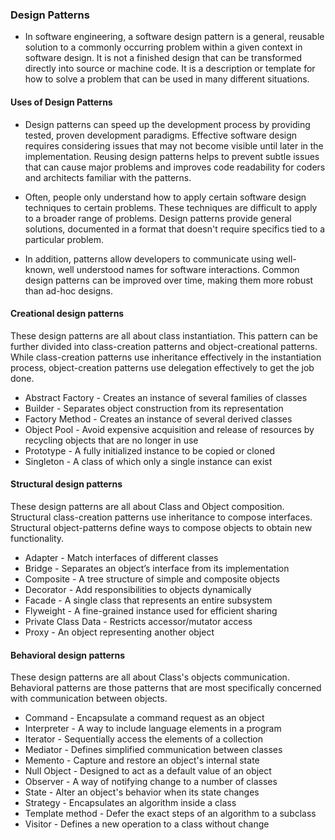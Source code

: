 ### Design Patterns

* In software engineering, a software design pattern is a general, reusable solution to a commonly occurring problem within a given context in software design. It is not a finished design that can be transformed directly into source or machine code. It is a description or template for how to solve a problem that can be used in many different situations.

#### Uses of Design Patterns

* Design patterns can speed up the development process by providing tested, proven development paradigms. Effective software design requires considering issues that may not become visible until later in the implementation. Reusing design patterns helps to prevent subtle issues that can cause major problems and improves code readability for coders and architects familiar with the patterns.

* Often, people only understand how to apply certain software design techniques to certain problems. These techniques are difficult to apply to a broader range of problems. Design patterns provide general solutions, documented in a format that doesn't require specifics tied to a particular problem.

* In addition, patterns allow developers to communicate using well-known, well understood names for software interactions. Common design patterns can be improved over time, making them more robust than ad-hoc designs.

#### Creational design patterns
These design patterns are all about class instantiation. This pattern can be further divided into class-creation patterns and object-creational patterns. While class-creation patterns use inheritance effectively in the instantiation process, object-creation patterns use delegation effectively to get the job done.

* Abstract Factory - Creates an instance of several families of classes
* Builder - Separates object construction from its representation
* Factory Method - Creates an instance of several derived classes
* Object Pool - Avoid expensive acquisition and release of resources by recycling objects that are no longer in use
* Prototype - A fully initialized instance to be copied or cloned
* Singleton - A class of which only a single instance can exist

#### Structural design patterns
These design patterns are all about Class and Object composition. Structural class-creation patterns use inheritance to compose interfaces. Structural object-patterns define ways to compose objects to obtain new functionality.

* Adapter - Match interfaces of different classes
* Bridge - Separates an object’s interface from its implementation
* Composite - A tree structure of simple and composite objects
* Decorator - Add responsibilities to objects dynamically
* Facade - A single class that represents an entire subsystem
* Flyweight - A fine-grained instance used for efficient sharing
* Private Class Data - Restricts accessor/mutator access
* Proxy - An object representing another object

#### Behavioral design patterns
These design patterns are all about Class's objects communication. Behavioral patterns are those patterns that are most specifically concerned with communication between objects.

* Command - Encapsulate a command request as an object
* Interpreter - A way to include language elements in a program
* Iterator - Sequentially access the elements of a collection
* Mediator - Defines simplified communication between classes
* Memento - Capture and restore an object's internal state
* Null Object - Designed to act as a default value of an object
* Observer - A way of notifying change to a number of classes
* State - Alter an object's behavior when its state changes
* Strategy - Encapsulates an algorithm inside a class
* Template method - Defer the exact steps of an algorithm to a subclass
* Visitor - Defines a new operation to a class without change